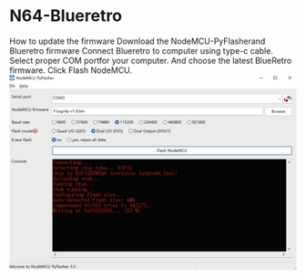 # N64-Blueretro
How to update the firmware
Download the NodeMCU-PyFlasherand Blueretro firmware
Connect Blueretro to computer using type-c cable. Select proper COM portfor your computer. And choose the latest BlueRetro firmware.
Click Flash NodeMCU.
![](https://github.com/RetroScaler/NGC-BlueRetro/blob/master/image/nodemcu3.png)

